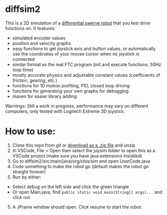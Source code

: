 # diffsim2
This is a 2D simulation of a [differential swerve robot](https://www.youtube.com/watch?v=aETaRclTDDo) that you test drive functions on. It features:
- simulated encoder values
- position and velocity graphs
- easy functions to get joystick axis and button values, or automatically use the coordinates of your mouse cursor when no joystick is connected
- similar format as the real FTC program (init and execute functions, 50Hz loop time)
- mostly accurate physics and adjustable constant values (coefficients of friction, gearing, etc.)
- functions for 1D motion profiling, PID, closed loop driving
- functions for generating your own graphs for debugging
- maven for easier library adding

Warnings:
Still a work in progress, performance may vary on different computers, only tested with Logitech Extreme 3D joystick.

# How to use:
1. Clone this repo from git or [download as a .zip file](https://github.com/qwertpas/diffsim2/archive/master.zip) and unzip
2. In VSCode, File > Open then select the joysim folder to open this as a VSCode project (make sure you have java extensions installed)
2. Go to diffsim2/src/main/java/org/chis/sim and open UserCode.java
3. Code something to make the robot go (default makes the robot go straight forever)
4. Run by either:
  - Select debug on the left side and click the green triangle
  - Or open Main.java, find ```public static void main(String[] args)...``` and click run
5. A JFrame window should open. Click resume to start the robot.


